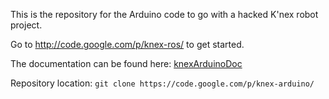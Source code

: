 This is the repository for the Arduino code to go with a hacked K'nex robot project.

Go to http://code.google.com/p/knex-ros/ to get started.

The documentation can be found here: [knexArduinoDoc](knexArduinoDoc.md)

Repository location: ` git clone https://code.google.com/p/knex-arduino/ `